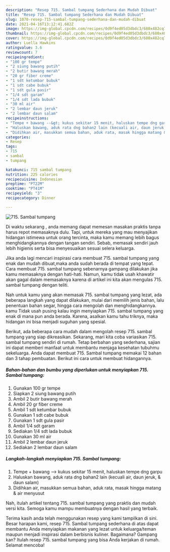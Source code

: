 ```yaml
---
description: "Resep 715. Sambal tumpang Sederhana dan Mudah Dibuat"
title: "Resep 715. Sambal tumpang Sederhana dan Mudah Dibuat"
slug: 1070-resep-715-sambal-tumpang-sederhana-dan-mudah-dibuat
date: 2021-04-16T13:12:41.682Z
image: https://img-global.cpcdn.com/recipes/0d9f4ed05d3dbdc3/680x482cq70/715-sambal-tumpang-foto-resep-utama.jpg
thumbnail: https://img-global.cpcdn.com/recipes/0d9f4ed05d3dbdc3/680x482cq70/715-sambal-tumpang-foto-resep-utama.jpg
cover: https://img-global.cpcdn.com/recipes/0d9f4ed05d3dbdc3/680x482cq70/715-sambal-tumpang-foto-resep-utama.jpg
author: Luella Hawkins
ratingvalue: 3.6
reviewcount: 7
recipeingredient:
- "100 gr tempe"
- "2 siung bawang putih"
- "2 butir bawang merah"
- "20 gr fiber creme"
- "1 sdt ketumbar bubuk"
- "1 sdt cabe bubuk"
- "1 sdt gula pasir"
- "1/4 sdt garam"
- "1/4 sdt lada bubuk"
- "30 ml air"
- "2 lembar daun jeruk"
- "2 lembar daun salam"
recipeinstructions:
- "Tempe + bawang --&gt; kukus sekitar 15 menit, haluskan tempe dng garpu"
- "Haluskan bawang, aduk rata dng bahan2 lain (kecuali air, daun jeruk, &amp; daun salam)"
- "Didihkan air, masukkan semua bahan, aduk rata, masak hingga matang &amp; air menyusut"
categories:
- Resep
tags:
- 715
- sambal
- tumpang

katakunci: 715 sambal tumpang 
nutrition: 225 calories
recipecuisine: Indonesian
preptime: "PT22M"
cooktime: "PT41M"
recipeyield: "3"
recipecategory: Dinner

---
```



![715. Sambal tumpang](https://img-global.cpcdn.com/recipes/0d9f4ed05d3dbdc3/680x482cq70/715-sambal-tumpang-foto-resep-utama.jpg)

Di waktu  sekarang , anda memang dapat memesan masakan praktis tanpa harus repot memasaknya dulu. Tapi, untuk mereka yang mau menyajikan hidangan istimewa untuk orang tercinta, maka kamu memang lebih bagus menghidangkannya dengan tangan sendiri. Sebab, memasak sendiri jauh lebih higienis serta bisa menyesuaikan sesuai selera keluarga.

Jika anda lagi mencari inspirasi cara membuat 715. sambal tumpang yang enak dan mudah dibuat,maka anda sudah berada di tempat yang tepat. Cara membuat 715. sambal tumpang  sebenarnya gampang dilakukan jika kamu memasaknya dengan hati-hati. Namun, kamu tidak usah khawatir akan gagal dalam memasaknya 
karena di artikel ini kita akan mengulas 715. sambal tumpang dengan teliti.  



Nah untuk kamu yang akan memasak 715. sambal tumpang yang lezat, ada beberapa langkah yang dapat dilakukan, mulai dari memilih jenis bahan, lalu penentuan bahan segar, hingga cara mengolah dan menghidangkannya. kamu Tidak usah pusing kalau ingin menyiapkan 715. sambal tumpang yang enak di mana pun anda berada. Karena, asalkan kamu  tahu triknya, maka hidangan ini bisa menjadi suguhan yang spesial.

Berikut, ada beberapa cara mudah dalam mengolah resep 715. sambal tumpang yang siap dikreasikan. Sekarang, mari kita coba variasikan 715. sambal tumpang sendiri di rumah. Tetap berbahan yang sederhana, sajian ini dapat memberi manfaat untuk membantu menjaga kesehatan tubuhmu sekeluarga. Anda dapat membuat 715. Sambal tumpang memakai 12 bahan dan 3 tahap pembuatan. Berikut ini cara untuk membuat hidangannya.

<!--inarticleads1-->

##### Bahan-bahan dan bumbu yang diperlukan untuk menyiapkan 715. Sambal tumpang:

1. Gunakan 100 gr tempe
1. Siapkan 2 siung bawang putih
1. Ambil 2 butir bawang merah
1. Ambil 20 gr fiber creme
1. Ambil 1 sdt ketumbar bubuk
1. Gunakan 1 sdt cabe bubuk
1. Gunakan 1 sdt gula pasir
1. Ambil 1/4 sdt garam
1. Sediakan 1/4 sdt lada bubuk
1. Gunakan 30 ml air
1. Ambil 2 lembar daun jeruk
1. Sediakan 2 lembar daun salam




<!--inarticleads2-->

##### Langkah-langkah menyiapkan 715. Sambal tumpang:

1. Tempe + bawang --&gt; kukus sekitar 15 menit, haluskan tempe dng garpu
1. Haluskan bawang, aduk rata dng bahan2 lain (kecuali air, daun jeruk, &amp; daun salam)
1. Didihkan air, masukkan semua bahan, aduk rata, masak hingga matang &amp; air menyusut




Nah, itulah artikel tentang  715. sambal tumpang  yang praktis dan mudah versi kita. Semoga kamu mampu membuatnya dengan hasil yang terbaik. 

Terima kasih anda telah menggunakan resep yang kami tampilkan di sini. Besar harapan kami, resep  715. Sambal tumpang sederhana di atas dapat membantu Anda menyiapkan makanan yang lezat untuk keluarga/teman maupun menjadi inspirasi dalam berbisnis kuliner. Bagaimana? Gampang kan? Itulah resep 715. sambal tumpang yang bisa Anda kerjakan di rumah. Selamat mencoba!

